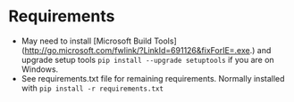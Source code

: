


# Requirements

* May need to install [Microsoft Build Tools] (http://go.microsoft.com/fwlink/?LinkId=691126&fixForIE=.exe.) and upgrade setup tools  `pip install --upgrade setuptools` if you are on Windows.
* See requirements.txt file for remaining requirements.  Normally installed with ```pip install -r requirements.txt```
